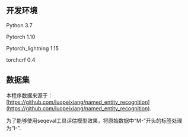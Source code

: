 ## 开发环境

Python 3.7

Pytorch 1.10

Pytorch_lightning 1.15

torchcrf 0.4



## 数据集
本程序数据来源于：[https://github.com/luopeixiang/named_entity_recognition](https://github.com/luopeixiang/named_entity_recognition). 

为了能够使用seqeval工具评估模型效果，将原始数据中“M-”开头的标签处理为“I-”.